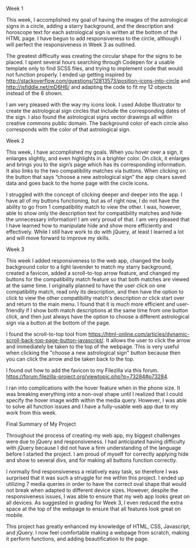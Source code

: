 Week 1

This week, I accomplished my goal of having the images of the astrological signs in a circle, adding a starry background, and the description and horoscope text for each astrological sign is written at the bottom of the HTML page. I have begun to add responsiveness to the circle, although I will perfect the responsiveness in Week 3 as outlined.

The greatest difficulty was creating the circular shape for the signs to be placed. I spent several hours searching through Codepen for a usable template only to find SCSS files, and trying to implement code that would not function properly. I ended up getting inspired by http://stackoverflow.com/questions/12813573/position-icons-into-circle and http://jsfiddle.net/mD6H6/
and adapting the code to fit my 12 objects instead of the 6 shown.

I am very pleased with the way my icons look. I used Adobe Illustrator to create the astrological sign circles that include the corresponding dates of the sign. I also found the astrological signs vector drawings all within creative commons public domain. The background color of each circle also corresponds with the color of that astrological sign.

Week 2

This week, I have accomplished my goals. When you hover over a sign, it enlarges slightly, and even highlights in a brighter color. On click, it enlarges and brings you to the sign’s page which has its corresponding information. It also links to the two compatibility matches via buttons. When clicking on the button that says “choose a new astrological sign” the app clears saved data and goes back to the home page with the circle icons.

I struggled with the concept of clicking deeper and deeper into the app. I have all of my buttons functioning, but as of right now, I do not have the ability to go from 1 compatibility match to view the other. I was, however, able to show only the description text for compatibility matches and hide the unnecessary information! I am very proud of that. I am very pleased that I have learned how to manipulate hide and show more efficiently and effectively. While I still have work to do with jQuery, at least I learned a lot and will move forward to improve my skills.

Week 3

This week I added responsiveness to the web app, changed the body background color to a light lavender to match my starry background, created a favicon, added a scroll-to-top arrow feature, and changed my buttons for the compatibility match feature so that both matches are viewed at the same time.
I originally planned to have the user click on one compatibility match, read only its description, and then have the option to click to view the other compatibility match's description or click start over and return to the main menu. I found that it is much more efficient and user-friendly if I show both match descriptions at the same time from one button click, and then just always have the option to choose a different astrological sign via a button at the bottom of the page.

I found the scroll-to-top tool from https://html-online.com/articles/dynamic-scroll-back-top-page-button-javascript/. It allows the user to click the arrow and immediately be taken to the top of the webpage. This is very useful when clicking the "choose a new astrological sign" button because then you can click the arrow and be taken back to the top.

I found out how to add the favicon to my Filezilla via this forum. https://forum.filezilla-project.org/viewtopic.php?p=73284#p73284.

I ran into complications with the hover feature when in the phone size. It was breaking everything into a non-oval shape until I realized that I could specify the hover image width within the media query. However, I was able to solve all function issues and I have a fully-usable web app due to my work from this week.


Final Summary of My Project

Throughout the process of creating my web app, my biggest challenges were due to jQuery and responsiveness. I had anticipated having difficulty with jQuery because I did not have a firm understanding of the language before I started the project. I am proud of myself for correctly applying hide and show to several divs, and for making all buttons function correctly.

I normally find responsiveness a relatively easy task, so therefore I was surprised that it was such a struggle for me within this project. I ended up utilizing 7 media queries in order to have the correct oval shape that would not break when adapted to different device sizes. However, despite the responsiveness issues, I was able to ensure that my web app looks great on all devices. As suggested in grading for Week 3, I even reduced the extra space at the top of the webpage to ensure that all features look great on mobile.

This project has greatly enhanced my knowledge of HTML, CSS, Javascript, and jQuery. I now feel comfortable making a webpage from scratch, making it perform functions, and adding beautification to the page.
